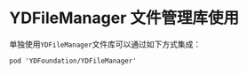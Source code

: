 # YDFileManager 文件管理库使用

单独使用`YDFileManager`文件库可以通过如下方式集成：

``` cocoapods
pod 'YDFoundation/YDFileManager'
```